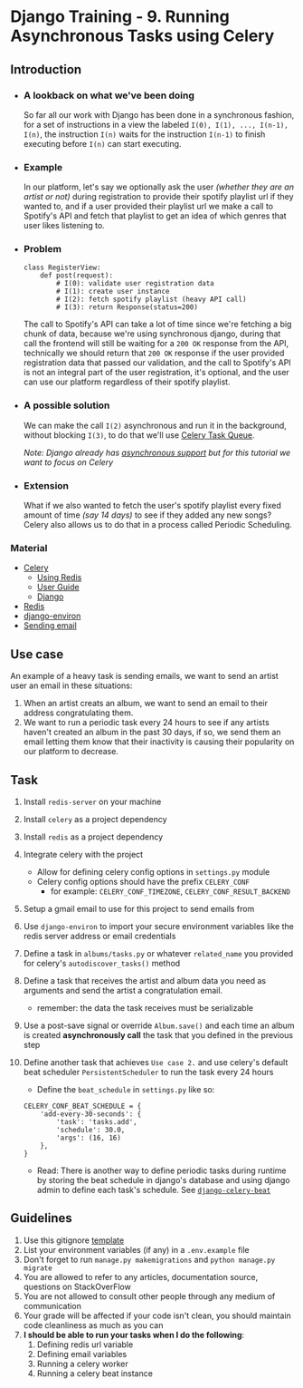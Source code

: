 # Django Training - 9. Running Asynchronous Tasks using Celery

## Introduction

- ### A lookback on what we've been doing

  So far all our work with Django has been done in a synchronous fashion, for a set of instructions in a view the labeled `I(0), I(1), ..., I(n-1), I(n)`, the instruction `I(n)` waits for the instruction `I(n-1)` to finish executing before `I(n)` can start executing.

- ### Example

  In our platform, let's say we optionally ask the user _(whether they are an artist or not)_ during registration to provide their spotify playlist url if they wanted to, and if a user provided their playlist url we make a call to Spotify's API and fetch that playlist to get an idea of which genres that user likes listening to.

- ### Problem

  ```
  class RegisterView:
      def post(request):
          # I(0): validate user registration data
          # I(1): create user instance
          # I(2): fetch spotify playlist (heavy API call)
          # I(3): return Response(status=200)
  ```

  The call to Spotify's API can take a lot of time since we're fetching a big chunk of data, because we're using synchronous django, during that call the frontend will still be waiting for a `200 OK` response from the API, technically we should return that `200 OK` response if the user provided registration data that passed our validation, and the call to Spotify's API is not an integral part of the user registration, it's optional, and the user can use our platform regardless of their spotify playlist.

- ### A possible solution

  We can make the call `I(2)` asynchronous and run it in the background, without blocking `I(3)`, to do that we'll use [Celery Task Queue](https://docs.celeryq.dev/en/stable/getting-started/introduction.html).

  _Note: Django already has [asynchronous support](https://docs.djangoproject.com/en/4.0/topics/async/#asynchronous-support) but for this tutorial we want to focus on Celery_

- ### Extension

  What if we also wanted to fetch the user's spotify playlist every fixed amount of time _(say 14 days)_ to see if they added any new songs? Celery also allows us to do that in a process called Periodic Scheduling.

### Material

- [Celery](https://docs.celeryq.dev/en/stable/getting-started/introduction.html)
  - [Using Redis](https://docs.celeryq.dev/en/stable/getting-started/backends-and-brokers/redis.html#using-redis)
  - [User Guide](https://docs.celeryq.dev/en/stable/userguide/index.html)
  - [Django](https://docs.celeryq.dev/en/stable/django/index.html)
- [Redis](https://redis.io/)
- [django-environ](https://django-environ.readthedocs.io/en/latest/)
- [Sending email](https://docs.djangoproject.com/en/4.0/topics/email/)

## Use case

An example of a heavy task is sending emails, we want to send an artist user an email in these situations:

1. When an artist creats an album, we want to send an email to their address congratulating them.
2. We want to run a periodic task every 24 hours to see if any artists haven't created an album in the past 30 days, if so, we send them an email letting them know that their inactivity is causing their popularity on our platform to decrease.

## Task

1. Install `redis-server` on your machine
2. Install `celery` as a project dependency
3. Install `redis` as a project dependency
4. Integrate celery with the project

   - Allow for defining celery config options in `settings.py` module
   - Celery config options should have the prefix `CELERY_CONF`
     - for example: `CELERY_CONF_TIMEZONE`, `CELERY_CONF_RESULT_BACKEND`

5. Setup a gmail email to use for this project to send emails from
6. Use `django-environ` to import your secure environment variables like the redis server address or email credentials
7. Define a task in `albums/tasks.py` or whatever `related_name` you provided for celery's `autodiscover_tasks()` method
8. Define a task that receives the artist and album data you need as arguments and send the artist a congratulation email.

   - remember: the data the task receives must be serializable

9. Use a post-save signal or override `Album.save()` and each time an album is created **asynchronously call** the task that you defined in the previous step
10. Define another task that achieves `Use case 2.` and use celery's default beat scheduler `PersistentScheduler` to run the task every 24 hours

    - Define the `beat_schedule` in `settings.py` like so:

    ```
    CELERY_CONF_BEAT_SCHEDULE = {
        'add-every-30-seconds': {
            'task': 'tasks.add',
            'schedule': 30.0,
            'args': (16, 16)
        },
    }
    ```

    - Read: There is another way to define periodic tasks during runtime by storing the beat schedule in django's database and using django admin to define each task's schedule. See [`django-celery-beat`](https://docs.celeryq.dev/en/latest/userguide/periodic-tasks.html#using-custom-scheduler-classes)

## Guidelines

1. Use this gitignore [template](https://raw.githubusercontent.com/github/gitignore/master/Python.gitignore)
2. List your environment variables (if any) in a `.env.example` file
3. Don't forget to run `manage.py makemigrations` and `python manage.py migrate`
4. You are allowed to refer to any articles, documentation source, questions on StackOverFlow
5. You are not allowed to consult other people through any medium of communication
6. Your grade will be affected if your code isn't clean, you should maintain code cleanliness as much as you can
7. **I should be able to run your tasks when I do the following**:
   1. Defining redis url variable
   2. Defining email variables
   3. Running a celery worker
   4. Running a celery beat instance
